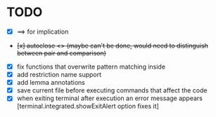 # TODO

- [x] ==> for implication
- ~~[x] autoclose <> (maybe can't be done, would need to distinguish between pair and comparison)~~
- [x] fix functions that overwrite pattern matching inside
- [x] add restriction name support
- [x] add lemma annotations
- [x] save current file before executing commands that affect the code
- [x] when exiting terminal after execution an error message appears [terminal.integrated.showExitAlert option fixes it]
